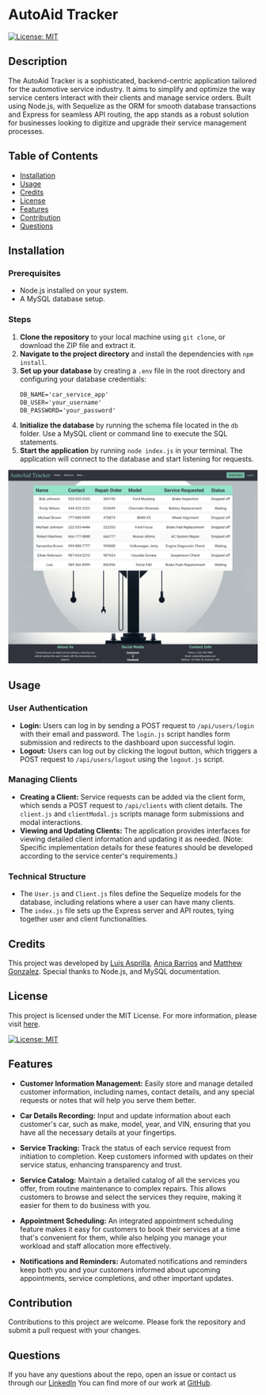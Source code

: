 # AutoAid Tracker

[![License: MIT](https://img.shields.io/badge/License-MIT-yellow.svg)](https://opensource.org/licenses/MIT)

## Description

The AutoAid Tracker is a sophisticated, backend-centric application tailored for the automotive service industry. It aims to simplify and optimize the way service centers interact with their clients and manage service orders. Built using Node.js, with Sequelize as the ORM for smooth database transactions and Express for seamless API routing, the app stands as a robust solution for businesses looking to digitize and upgrade their service management processes.


## Table of Contents

- [Installation](#installation)
- [Usage](#usage)
- [Credits](#credits)
- [License](#license)
- [Features](#features)
- [Contribution](#contribution)
- [Questions](#questions)



## Installation

### Prerequisites
- Node.js installed on your system.
- A MySQL database setup.

### Steps
1. **Clone the repository** to your local machine using `git clone`, or download the ZIP file and extract it.
2. **Navigate to the project directory** and install the dependencies with `npm install`.
3. **Set up your database** by creating a `.env` file in the root directory and configuring your database credentials:
    ```
    DB_NAME='car_service_app'
    DB_USER='your_username'
    DB_PASSWORD='your_password'
    ```
4. **Initialize the database** by running the schema file located in the `db` folder. Use a MySQL client or command line to execute the SQL statements.
5. **Start the application** by running `node index.js` in your terminal. The application will connect to the database and start listening for requests.

![Screenshot](/public/assets/Screenshot.png)

## Usage

### User Authentication
- **Login:** Users can log in by sending a POST request to `/api/users/login` with their email and password. The `login.js` script handles form submission and redirects to the dashboard upon successful login.
- **Logout:** Users can log out by clicking the logout button, which triggers a POST request to `/api/users/logout` using the `logout.js` script.

### Managing Clients
- **Creating a Client:** Service requests can be added via the client form, which sends a POST request to `/api/clients` with client details. The `client.js` and `clientModal.js` scripts manage form submissions and modal interactions.
- **Viewing and Updating Clients:** The application provides interfaces for viewing detailed client information and updating it as needed. (Note: Specific implementation details for these features should be developed according to the service center's requirements.)

### Technical Structure
- The `User.js` and `Client.js` files define the Sequelize models for the database, including relations where a user can have many clients.
- The `index.js` file sets up the Express server and API routes, tying together user and client functionalities.

## Credits

This project was developed by [Luis Asprilla](https://www.linkedin.com/in/andersonasprilla/), [Anica Barrios](https://www.linkedin.com/in/anica-barrios-b104062ab/) and [Matthew Gonzalez](https://www.linkedin.com/in/matthew-gonzalez-a1b6a7280/?trk=public-profile-join-page). Special thanks to Node.js, and MySQL documentation.

## License
This project is licensed under the MIT License. For more information, please visit [here](https://opensource.org/licenses/MIT).

[![License: MIT](https://img.shields.io/badge/License-MIT-yellow.svg)](https://opensource.org/licenses/MIT)
 
## Features

- **Customer Information Management:** Easily store and manage detailed customer information, including names, contact details, and any special requests or notes that will help you serve them better.
  
- **Car Details Recording:** Input and update information about each customer's car, such as make, model, year, and VIN, ensuring that you have all the necessary details at your fingertips.
  
- **Service Tracking:** Track the status of each service request from initiation to completion. Keep customers informed with updates on their service status, enhancing transparency and trust.
  
- **Service Catalog:** Maintain a detailed catalog of all the services you offer, from routine maintenance to complex repairs. This allows customers to browse and select the services they require, making it easier for them to do business with you.
  
- **Appointment Scheduling:** An integrated appointment scheduling feature makes it easy for customers to book their services at a time that's convenient for them, while also helping you manage your workload and staff allocation more effectively.
  
- **Notifications and Reminders:** Automated notifications and reminders keep both you and your customers informed about upcoming appointments, service completions, and other important updates.

## Contribution

Contributions to this project are welcome. Please fork the repository and submit a pull request with your changes.

## Questions

If you have any questions about the repo, open an issue or contact us through our [LinkedIn](https://www.linkedin.com/in/andersonasprilla/) You can find more of our work at [GitHub](https://github.com/andersonasprilla).




